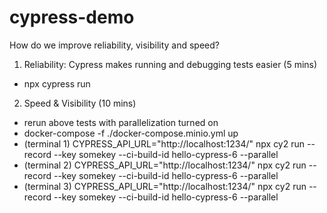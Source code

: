 # cypress-demo

How do we improve reliability, visibility and speed?

1. Reliability: Cypress makes running and debugging tests easier (5 mins)
* npx cypress run

2. Speed & Visibility (10 mins)
* rerun above tests with parallelization turned on
* docker-compose -f ./docker-compose.minio.yml up 
* (terminal 1) CYPRESS_API_URL="http://localhost:1234/" npx cy2 run --record --key somekey --ci-build-id hello-cypress-6 --parallel
* (terminal 2) CYPRESS_API_URL="http://localhost:1234/" npx cy2 run --record --key somekey --ci-build-id hello-cypress-6 --parallel
* (terminal 3) CYPRESS_API_URL="http://localhost:1234/" npx cy2 run --record --key somekey --ci-build-id hello-cypress-6 --parallel
